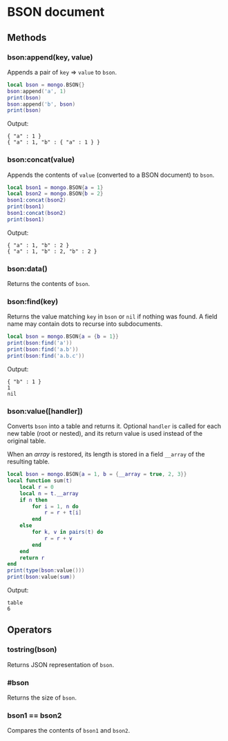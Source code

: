 BSON document
=============

Methods
-------

### bson:append(key, value)
Appends a pair of `key` => `value` to `bson`.

```Lua
local bson = mongo.BSON{}
bson:append('a', 1)
print(bson)
bson:append('b', bson)
print(bson)
```
Output:
```
{ "a" : 1 }
{ "a" : 1, "b" : { "a" : 1 } }
```

### bson:concat(value)
Appends the contents of `value` (converted to a BSON document) to `bson`.

```Lua
local bson1 = mongo.BSON{a = 1}
local bson2 = mongo.BSON{b = 2}
bson1:concat(bson2)
print(bson1)
bson1:concat(bson2)
print(bson1)
```
Output:
```
{ "a" : 1, "b" : 2 }
{ "a" : 1, "b" : 2, "b" : 2 }
```

### bson:data()
Returns the contents of `bson`.

### bson:find(key)
Returns the value matching `key` in `bson` or `nil` if nothing was found. A field name may contain
dots to recurse into subdocuments.

```Lua
local bson = mongo.BSON{a = {b = 1}}
print(bson:find('a'))
print(bson:find('a.b'))
print(bson:find('a.b.c'))
```
Output:
```
{ "b" : 1 }
1
nil
```

### bson:value([handler])
Converts `bson` into a table and returns it. Optional `handler` is called for each new table (root
or nested), and its return value is used instead of the original table.

When an _array_ is restored, its length is stored in a field `__array` of the resulting table.

```Lua
local bson = mongo.BSON{a = 1, b = {__array = true, 2, 3}}
local function sum(t)
    local r = 0
    local n = t.__array
    if n then
        for i = 1, n do
            r = r + t[i]
        end
    else
        for k, v in pairs(t) do
            r = r + v
        end
    end
    return r
end
print(type(bson:value()))
print(bson:value(sum))
```
Output:
```
table
6
```


Operators
---------

### tostring(bson)
Returns JSON representation of `bson`.

### #bson
Returns the size of `bson`.

### bson1 == bson2
Compares the contents of `bson1` and `bson2`.
